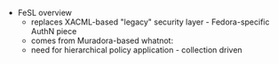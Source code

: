 * FeSL overview
	* replaces XACML-based "legacy" security layer - Fedora-specific AuthN piece
	* comes from Muradora-based whatnot: 
	* need for hierarchical policy application - collection driven